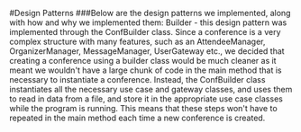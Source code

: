 #Design Patterns
###Below are the design patterns we implemented, along with how and why we implemented them:
Builder - this design pattern was implemented through the ConfBuilder class.  Since a conference is a
very complex structure with many features, such as an AttendeeManager, OrganizerManager, MessageManager, UserGateway etc.,
we decided that creating a conference using a builder class would be much cleaner as it meant we wouldn't have a large chunk
of code in the main method that is necessary to instantiate a conference.  Instead, the ConfBuilder class
instantiates all the necessary use case and gateway classes, and uses them to read in data from a file, and store it in
the appropriate use case classes while the program is running.  This means that these steps won't have to repeated in the main method
each time a new conference is created.